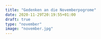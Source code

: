 ```yaml
---
title: "Gedenken an die Novemberpogrome"
date: 2020-11-29T20:19:55+01:00
draft: true
type: "november"
image: "november.jpg"
---
```



